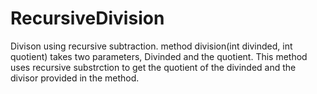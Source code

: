 # RecursiveDivision
Divison using recursive subtraction.
method division(int divinded, int quotient) takes two parameters, Divinded and the quotient.
This method uses recursive substrction to get the quotient of the divinded and the divisor provided in the method.
